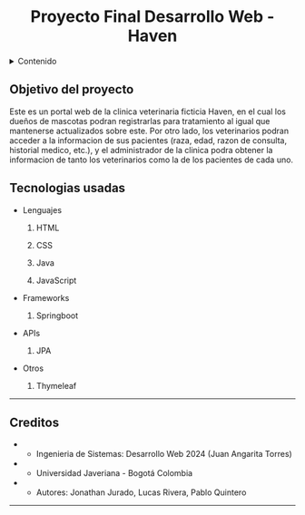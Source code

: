 <h1 align="center">
  Proyecto Final Desarrollo Web - Haven
</h1>

<details>
  <summary>Contenido</summary>
  <ol>
    <li>
      <a href="#Objetivo-del-proyecto">Objetivo</a>
    </li>
    <li>
      <a href="#Tecnologias-usadas">Tecnologias usadas</a>
    </li>
     <li>
      <a href="#Creditos">Creditos</a>
    </li
  </ol>
</details>

## Objetivo del proyecto
Este es un portal web de la clinica veterinaria ficticia Haven, en el cual los dueños de mascotas podran registrarlas para tratamiento al igual que mantenerse actualizados sobre este. Por otro lado, los veterinarios podran acceder a la informacion de sus pacientes (raza, edad, razon de consulta, historial medico, etc.), y el administrador de la clinica podra obtener la informacion de tanto los veterinarios como la de los pacientes de cada uno.

## Tecnologias usadas

 <ul>
   <li>
     <p>Lenguajes</p>
     <ol>
       <li>
         <p>HTML</p>
       </li>
       <li>
         <p>CSS</p>
       </li>
        <li>
         <p>Java</p>
       </li>
        <li>
         <p>JavaScript</p>
       </li>
     </ol>
   </li>
    <li>
      <p>Frameworks</p>
      <ol>
       <li>
         <p>Springboot</p>
       </li>
     </ol>
    </li>
   <li>
      <p>APIs</p>
      <ol>
       <li>
         <p>JPA</p>
       </li>
     </ol>
    </li>
   <li>
      <p>Otros</p>
      <ol>
       <li>
         <p>Thymeleaf</p>
       </li>
     </ol>
    </li>
  </ul>

* ****
## Creditos
* * Ingenieria de Sistemas: Desarrollo Web 2024 (Juan Angarita Torres) <br/>
* * Universidad Javeriana - Bogotá Colombia <br/>
* * Autores: Jonathan Jurado, Lucas Rivera, Pablo Quintero<br/>
* ****
